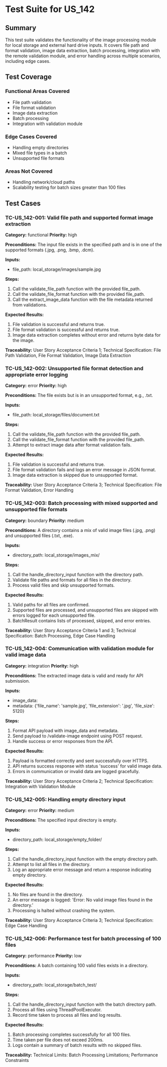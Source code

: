 # Test Suite for US_142

## Summary
This test suite validates the functionality of the image processing module for local storage and external hard drive inputs. It covers file path and format validation, image data extraction, batch processing, integration with the remote validation module, and error handling across multiple scenarios, including edge cases.

## Test Coverage
### Functional Areas Covered
- File path validation
- File format validation
- Image data extraction
- Batch processing
- Integration with validation module

### Edge Cases Covered
- Handling empty directories
- Mixed file types in a batch
- Unsupported file formats

### Areas Not Covered
- Handling network/cloud paths
- Scalability testing for batch sizes greater than 100 files

## Test Cases

### TC-US_142-001: Valid file path and supported format image extraction

**Category:** functional
**Priority:** high

**Preconditions:**
The input file exists in the specified path and is in one of the supported formats (.jpg, .png, .bmp, .dcm).

**Inputs:**
- file_path: local_storage/images/sample.jpg

**Steps:**
1. Call the validate_file_path function with the provided file_path.
2. Call the validate_file_format function with the provided file_path.
3. Call the extract_image_data function with the file metadata returned from validations.

**Expected Results:**
1. File validation is successful and returns true.
2. File format validation is successful and returns true.
3. Image data extraction completes without error and returns byte data for the image.

**Traceability:** User Story Acceptance Criteria 1; Technical Specification: File Path Validation, File Format Validation, Image Data Extraction

### TC-US_142-002: Unsupported file format detection and appropriate error logging

**Category:** error
**Priority:** high

**Preconditions:**
The file exists but is in an unsupported format, e.g., .txt.

**Inputs:**
- file_path: local_storage/files/document.txt

**Steps:**
1. Call the validate_file_path function with the provided file_path.
2. Call the validate_file_format function with the provided file_path.
3. Attempt to extract image data after format validation fails.

**Expected Results:**
1. File validation is successful and returns true.
2. File format validation fails and logs an error message in JSON format.
3. Image data extraction is skipped due to unsupported format.

**Traceability:** User Story Acceptance Criteria 3; Technical Specification: File Format Validation, Error Handling

### TC-US_142-003: Batch processing with mixed supported and unsupported file formats

**Category:** boundary
**Priority:** medium

**Preconditions:**
A directory contains a mix of valid image files (.jpg, .png) and unsupported files (.txt, .exe).

**Inputs:**
- directory_path: local_storage/images_mix/

**Steps:**
1. Call the handle_directory_input function with the directory path.
2. Validate file paths and formats for all files in the directory.
3. Process valid files and skip unsupported formats.

**Expected Results:**
1. Valid paths for all files are confirmed.
2. Supported files are processed, and unsupported files are skipped with errors logged for each unsupported file.
3. BatchResult contains lists of processed, skipped, and error entries.

**Traceability:** User Story Acceptance Criteria 1 and 3; Technical Specification: Batch Processing, Edge Case Handling

### TC-US_142-004: Communication with validation module for valid image data

**Category:** integration
**Priority:** high

**Preconditions:**
The extracted image data is valid and ready for API submission.

**Inputs:**
- image_data: <base64-encoded-image>
- metadata: {'file_name': 'sample.jpg', 'file_extension': '.jpg', 'file_size': 5120}

**Steps:**
1. Format API payload with image_data and metadata.
2. Send payload to /validate-image endpoint using POST request.
3. Handle success or error responses from the API.

**Expected Results:**
1. Payload is formatted correctly and sent successfully over HTTPS.
2. API returns success response with status 'success' for valid image data.
3. Errors in communication or invalid data are logged gracefully.

**Traceability:** User Story Acceptance Criteria 2; Technical Specification: Integration with Validation Module

### TC-US_142-005: Handling empty directory input

**Category:** error
**Priority:** medium

**Preconditions:**
The specified input directory is empty.

**Inputs:**
- directory_path: local_storage/empty_folder/

**Steps:**
1. Call the handle_directory_input function with the empty directory path.
2. Attempt to list all files in the directory.
3. Log an appropriate error message and return a response indicating empty directory.

**Expected Results:**
1. No files are found in the directory.
2. An error message is logged: 'Error: No valid image files found in the directory.'
3. Processing is halted without crashing the system.

**Traceability:** User Story Acceptance Criteria 3; Technical Specification: Edge Case Handling

### TC-US_142-006: Performance test for batch processing of 100 files

**Category:** performance
**Priority:** low

**Preconditions:**
A batch containing 100 valid files exists in a directory.

**Inputs:**
- directory_path: local_storage/batch_test/

**Steps:**
1. Call the handle_directory_input function with the batch directory path.
2. Process all files using ThreadPoolExecutor.
3. Record time taken to process all files and log results.

**Expected Results:**
1. Batch processing completes successfully for all 100 files.
2. Time taken per file does not exceed 200ms.
3. Logs contain a summary of batch results with no skipped files.

**Traceability:** Technical Limits: Batch Processing Limitations; Performance Constraints
